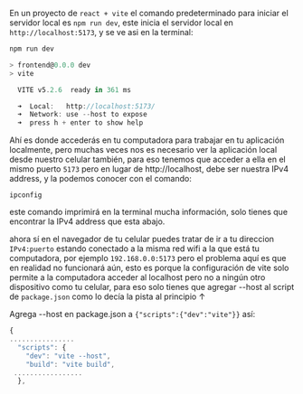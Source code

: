 En un proyecto de `react + vite` el comando predeterminado para iniciar el servidor local es `npm run dev`, este inicia el servidor local en `http://localhost:5173`, y se ve asi en la terminal:

```js
npm run dev

> frontend@0.0.0 dev
> vite

  VITE v5.2.6  ready in 361 ms

  ➜  Local:   http://localhost:5173/
  ➜  Network: use --host to expose
  ➜  press h + enter to show help
```

 Ahí es donde accederás en tu computadora para trabajar en tu aplicación localmente, pero muchas veces nos es necesario ver la aplicación local desde nuestro celular también, para eso tenemos que acceder a ella en el mismo puerto `5173` pero en lugar de http://localhost, debe ser nuestra IPv4 address, y la podemos conocer con el comando:

    ipconfig

este comando imprimirá en la terminal mucha información, solo tienes que encontrar la IPv4 address que esta abajo.

ahora sí en el navegador de tu celular puedes tratar de ir a tu direccion `IPv4:puerto` estando conectado a la misma red wifi a la que está tu computadora, por ejemplo `192.168.0.0:5173` pero el problema aquí es que en realidad no funcionará aún, esto es porque la configuración de vite solo permite a la computadora acceder al localhost pero no a ningún otro dispositivo como tu celular, para eso solo tienes que agregar --host al script de `package.json` como lo decía la pista al principio ↑

Agrega --host en package.json a `{"scripts":{"dev":"vite"}}` así:

```js
{
................
  "scripts": {
    "dev": "vite --host",
    "build": "vite build",
 .................
  },
```